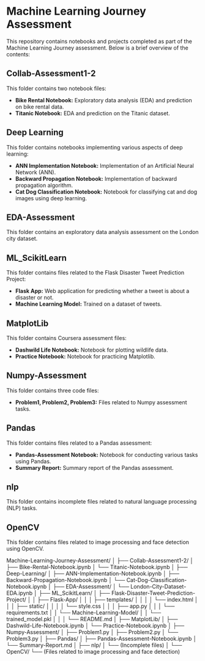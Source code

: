 
# Machine Learning Journey Assessment

This repository contains notebooks and projects completed as part of the Machine Learning Journey assessment. Below is a brief overview of the contents:

## Collab-Assessment1-2
This folder contains two notebook files:
- **Bike Rental Notebook:** Exploratory data analysis (EDA) and prediction on bike rental data.
- **Titanic Notebook:** EDA and prediction on the Titanic dataset.

## Deep Learning
This folder contains notebooks implementing various aspects of deep learning:
- **ANN Implementation Notebook:** Implementation of an Artificial Neural Network (ANN).
- **Backward Propagation Notebook:** Implementation of backward propagation algorithm.
- **Cat Dog Classification Notebook:** Notebook for classifying cat and dog images using deep learning.

## EDA-Assessment
This folder contains an exploratory data analysis assessment on the London city dataset.

## ML_ScikitLearn
This folder contains files related to the Flask Disaster Tweet Prediction Project:
- **Flask App:** Web application for predicting whether a tweet is about a disaster or not.
- **Machine Learning Model:** Trained on a dataset of tweets.

## MatplotLib
This folder contains Coursera assessment files:
- **Dashwild Life Notebook:** Notebook for plotting wildlife data.
- **Practice Notebook:** Notebook for practicing Matplotlib.

## Numpy-Assessment
This folder contains three code files:
- **Problem1, Problem2, Problem3:** Files related to Numpy assessment tasks.

## Pandas
This folder contains files related to a Pandas assessment:
- **Pandas-Assessment Notebook:** Notebook for conducting various tasks using Pandas.
- **Summary Report:** Summary report of the Pandas assessment.

## nlp
This folder contains incomplete files related to natural language processing (NLP) tasks.

## OpenCV
This folder contains files related to image processing and face detection using OpenCV.



Machine-Learning-Journey-Assessment/
│
├── Collab-Assessment1-2/
│   ├── Bike-Rental-Notebook.ipynb
│   └── Titanic-Notebook.ipynb
│
├── Deep-Learning/
│   ├── ANN-Implementation-Notebook.ipynb
│   ├── Backward-Propagation-Notebook.ipynb
│   └── Cat-Dog-Classification-Notebook.ipynb
│
├── EDA-Assessment/
│   └── London-City-Dataset-EDA.ipynb
│
├── ML_ScikitLearn/
│   ├── Flask-Disaster-Tweet-Prediction-Project/
│   │   ├── Flask-App/
│   │   │   ├── templates/
│   │   │   │   └── index.html
│   │   │   ├── static/
│   │   │   │   └── style.css
│   │   │   ├── app.py
│   │   │   └── requirements.txt
│   │   └── Machine-Learning-Model/
│   │       └── trained_model.pkl
│   │
│   └── README.md
│
├── MatplotLib/
│   ├── Dashwild-Life-Notebook.ipynb
│   └── Practice-Notebook.ipynb
│
├── Numpy-Assessment/
│   ├── Problem1.py
│   ├── Problem2.py
│   └── Problem3.py
│
├── Pandas/
│   ├── Pandas-Assessment-Notebook.ipynb
│   └── Summary-Report.md
│
├── nlp/
│   └── (Incomplete files)
│
└── OpenCV/
    └── (Files related to image processing and face detection)

